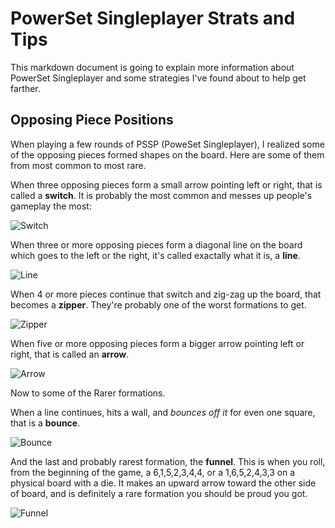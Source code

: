 # PowerSet Singleplayer Strats and Tips

This markdown document is going to explain more information about PowerSet Singleplayer and some strategies I've found about to help get farther.

## Opposing Piece Positions

When playing a few rounds of PSSP (PoweSet Singleplayer), I realized some of the opposing pieces formed shapes on the board. Here are some of them from most common to most rare.

When three opposing pieces form a small arrow pointing left or right, that is called a **switch**. It is probably the most common and messes up people's gameplay the most:

![Switch](switch.PNG)

When three or more opposing pieces form a diagonal line on the board which goes to the left or the right, it's called exactally what it is, a **line**.

![Line](line.PNG)

When 4 or more pieces continue that switch and zig-zag up the board, that becomes a **zipper**. They're probably one of the worst formations to get.

![Zipper](zipper.PNG)

When five or more opposing pieces form a bigger arrow pointing left or right, that is called an **arrow**.

![Arrow](arrow.PNG)

Now to some of the Rarer formations.

When a line continues, hits a wall, and *bounces off it* for even one square, that is a **bounce**.

![Bounce](bounce.PNG)

And the last and probably rarest formation, the **funnel**. This is when you roll, from the beginning of the game, a 6,1,5,2,3,4,4, or a 1,6,5,2,4,3,3 on a physical board with a die. It makes an upward arrow toward the other side of board, and is definitely a rare formation you should be proud you got.

![Funnel](funnel.PNG)